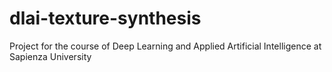 # dlai-texture-synthesis
Project for the course of Deep Learning and Applied Artificial Intelligence at Sapienza University